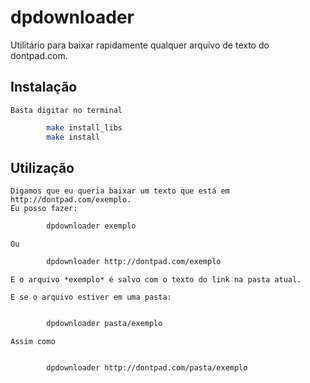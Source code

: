 # dpdownloader
Utilitário para baixar rapidamente qualquer arquivo de texto do dontpad.com.

## Instalação
	Basta digitar no terminal
```bash
		make install_libs
		make install
```
## Utilização
	Digamos que eu queria baixar um texto que está em http://dontpad.com/exemplo.
	Eu posso fazer:
	
```bash
		dpdownloader exemplo	
```
	
	Ou
	
```bash
		dpdownloader http://dontpad.com/exemplo
```
	E o arquivo *exemplo* é salvo com o texto do link na pasta atual.

	E se o arquivo estiver em uma pasta:
	
```bash

		dpdownloader pasta/exemplo
```
	Assim como
	
```bash

		dpdownloader http://dontpad.com/pasta/exemplo	
```

